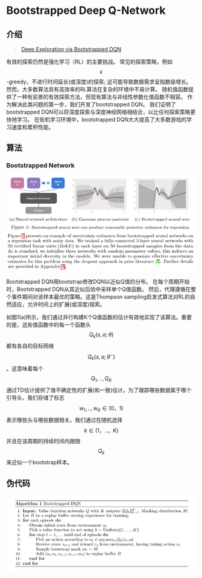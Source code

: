 # Bootstrapped Deep Q-Network

## 介绍

> [Deep Exploration via Bootstrapped DQN](https://arxiv.org/pdf/1602.04621.pdf)

有效的探索仍然是强化学习（RL）的主要挑战。 常见的探索策略，例如 $$\epsilon$$ -greedy，不进行时间延长\(或深度\)的探索; 这可能导致数据需求呈指数级增长。 然而，大多数算法具有高效率的RL算法在复杂的环境中不易计算。 随机值函数提供了一种有前景的有效探索方法，但现有算法与非线性参数化值函数不相容。 作为解决此类问题的第一步，我们开发了bootstrapped DQN。 我们证明了bootstrapped DQN可以将深度探索与深度神经网络相结合，以比任何探索策略更快地学习。 在街机学习环境中，bootstrapped DQN大大提高了大多数游戏的学习速度和累积性能。

## 算法

### Bootstrapped Network

![](../../.gitbook/assets/image%20%2824%29.png)

Bootstrapped DQN用bootstrap修改DQN以近似Q值的分布。 在每个周期开始时，Bootstrapped DQN从其近似后验中采样单个Q值函数。 然后，代理遵循在整个事件期间对该样本最优的策略。这是Thompson sampling启发式算法对RL的自然适应，允许时间上的扩展\(或深度\)探索。

如图1\(a\)所示，我们通过并行构建K个Q值函数的估计有效地实现了该算法。重要的是，这些值函数中的每一个函数头 $$Q_k(s,a;θ)$$ 都有各自的目标网络 $$Q_k(s,a;θ^-)$$ 。这意味着每个 $$Q_1,..,Q_K$$ 通过TD估计提供了值不确定性的扩展\(和一致\)估计。为了跟踪哪些数据属于哪个引导头，我们存储了标志 $$w_1,..,w_K∈(0，1)$$ 表示哪些头与哪些数据相关。我们通过在随机选择 $$k∈(1，..，K)$$ 并且在该周期的持续时间内跟随 $$Q_k$$ 来近似一个bootstrap样本。

## 伪代码

![](../../.gitbook/assets/image%20%2823%29.png)

